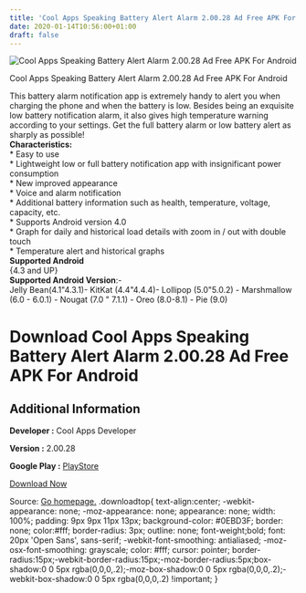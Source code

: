 ```yaml
---
title: 'Cool Apps Speaking Battery Alert Alarm 2.00.28 Ad Free APK For Android'
date: 2020-01-14T10:56:00+01:00
draft: false
---
```


![Cool Apps Speaking Battery Alert Alarm 2.00.28 Ad Free APK For Android](https://i0.wp.com/apkhome.net/wp-content/uploads/2020/01/Cool-Apps-Speaking-Battery-Alert-Alarm-2.00.28-Ad-Free.png "Cool Apps Speaking Battery Alert Alarm 2.00.28 Ad Free APK For Android")

  

Cool Apps Speaking Battery Alert Alarm 2.00.28 Ad Free APK For Android

This battery alarm notification app is extremely handy to alert you when charging the phone and when the battery is low. Besides being an exquisite low battery notification alarm, it also gives high temperature warning according to your settings. Get the full battery alarm or low battery alert as sharply as possible!  
**Characteristics:**  
\* Easy to use  
\* Lightweight low or full battery notification app with insignificant power consumption  
\* New improved appearance  
\* Voice and alarm notification  
\* Additional battery information such as health, temperature, voltage, capacity, etc.  
\* Supports Android version 4.0  
\* Graph for daily and historical load details with zoom in / out with double touch  
\* Temperature alert and historical graphs  
**Supported Android**  
{4.3 and UP}  
**Supported Android Version**:-  
Jelly Bean(4.1"4.3.1)- KitKat (4.4"4.4.4)- Lollipop (5.0"5.0.2) - Marshmallow (6.0 - 6.0.1) - Nougat (7.0 " 7.1.1) - Oreo (8.0-8.1) - Pie (9.0)

Download Cool Apps Speaking Battery Alert Alarm 2.00.28 Ad Free APK For Android
===============================================================================

Additional Information
----------------------

**Developer :** Cool Apps Developer

**Version :** 2.00.28

**Google Play :** [PlayStore](https://play.google.com/store/apps/details?id=app.fun.batteryutility)

  

[Download Now](https://store4app.co/post/cool-apps-speaking-battery-alert-alarm-2-00-28-ad-free-apk-for-android_1578847411)

  
Source: [Go homepage.](https://store4app.co/post/cool-apps-speaking-battery-alert-alarm-2-00-28-ad-free-apk-for-android_1578847411) .downloadtop{ text-align:center; -webkit-appearance: none; -moz-appearance: none; appearance: none; width: 100%; padding: 9px 9px 11px 13px; background-color: #0EBD3F; border: none; color:#fff; border-radius: 3px; outline: none; font-weight;bold; font: 20px 'Open Sans', sans-serif; -webkit-font-smoothing: antialiased; -moz-osx-font-smoothing: grayscale; color: #fff; cursor: pointer; border-radius:15px;-webkit-border-radius:15px;-moz-border-radius:5px;box-shadow:0 0 5px rgba(0,0,0,.2);-moz-box-shadow:0 0 5px rgba(0,0,0,.2);-webkit-box-shadow:0 0 5px rgba(0,0,0,.2) !important; }